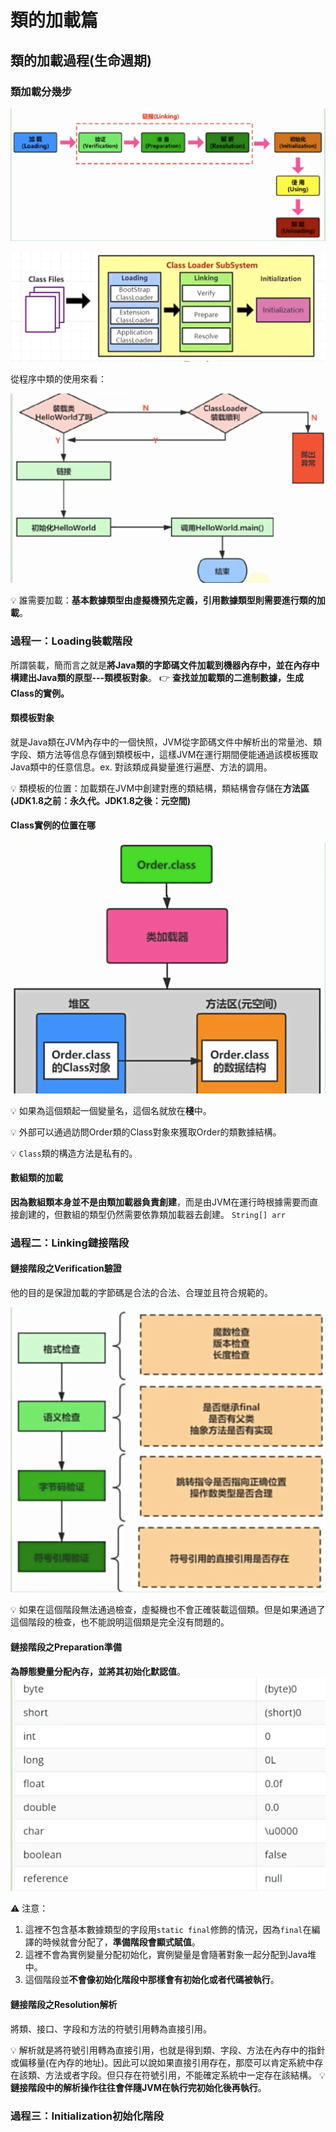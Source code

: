 # 類的加載篇

## 類的加載過程(生命週期)

### 類加載分幾步

![image.png](./assets/1710147039097-image.png)

![image.png](./assets/1710155337266-image.png)


從程序中類的使用來看：

![image.png](./assets/1710147223965-image.png)

💡 誰需要加載：**基本數據類型由虛擬機預先定義，引用數據類型則需要進行類的加載**。

### 過程一：Loading裝載階段

所謂裝載，簡而言之就是**將Java類的字節碼文件加載到機器內存中，並在內存中構建出Java類的原型---類模板對象**。 👉 **查找並加載類的二進制數據，生成Class的實例。**

#### 類模板對象

就是Java類在JVM內存中的一個快照，JVM從字節碼文件中解析出的常量池、類字段、類方法等信息存儲到類模板中，這樣JVM在運行期間便能通過該模板獲取Java類中的任意信息。ex. 對該類成員變量進行遍歷、方法的調用。

💡 類模板的位置：加載類在JVM中創建對應的類結構，類結構會存儲在**方法區(JDK1.8之前：永久代。JDK1.8之後：元空間)**

#### Class實例的位置在哪

![image.png](./assets/1710147816638-image.png)

💡 如果為這個類起一個變量名，這個名就放在**棧**中。

💡 外部可以通過訪問Order類的Class對象來獲取Order的類數據結構。

💡 `Class`類的構造方法是私有的。

#### 數組類的加載

**因為數組類本身並不是由類加載器負責創建**，而是由JVM在運行時根據需要而直接創建的，但數組的類型仍然需要依靠類加載器去創建。 `String[] arr`

### 過程二：Linking鏈接階段

#### 鏈接階段之Verification驗證

他的目的是保證加載的字節碼是合法的合法、合理並且符合規範的。

![image.png](./assets/1710155404207-image.png)

💡 如果在這個階段無法通過檢查，虛擬機也不會正確裝載這個類。但是如果通過了這個階段的檢查，也不能說明這個類是完全沒有問題的。

#### 鏈接階段之Preparation準備

**為靜態變量分配內存，並將其初始化默認值**。
![image.png](./assets/1710155692734-image.png)

⚠️ 注意：

1. 這裡不包含基本數據類型的字段用`static final`修飾的情況，因為`final`在編譯的時候就會分配了，**準備階段會顯式賦值**。
2. 這裡不會為實例變量分配初始化，實例變量是會隨著對象一起分配到Java堆中。
3. 這個階段並**不會像初始化階段中那樣會有初始化或者代碼被執行**。

#### 鏈接階段之Resolution解析

將類、接口、字段和方法的符號引用轉為直接引用。

💡 解析就是將符號引用轉為直接引用，也就是得到類、字段、方法在內存中的指針或偏移量(在內存的地址)。因此可以說如果直接引用存在，那麼可以肯定系統中存在該類、方法或者字段。但只存在符號引用，不能確定系統中一定存在該結構。
💡 **鏈接階段中的解析操作往往會伴隨JVM在執行完初始化後再執行**。

### 過程三：Initialization初始化階段

